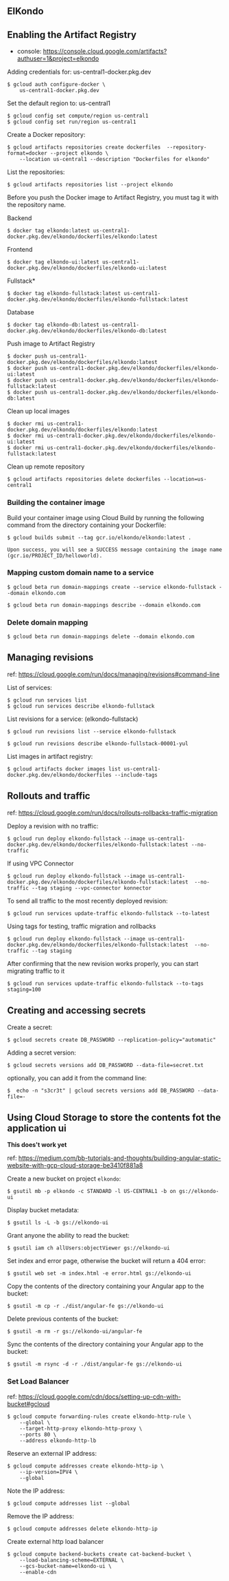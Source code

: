 ## ElKondo

## Enabling the Artifact Registry

* console: https://console.cloud.google.com/artifacts?authuser=1&project=elkondo

Adding credentials for: us-central1-docker.pkg.dev

    $ gcloud auth configure-docker \
        us-central1-docker.pkg.dev

Set the default region to: us-central1

    $ gcloud config set compute/region us-central1
    $ gcloud config set run/region us-central1

Create a Docker repository:

    $ gcloud artifacts repositories create dockerfiles  --repository-format=docker --project elkondo \
        --location us-central1 --description "Dockerfiles for elkondo"

List the repositories:

    $ gcloud artifacts repositories list --project elkondo

Before you push the Docker image to Artifact Registry, you must tag it with the repository name.

Backend

    $ docker tag elkondo:latest us-central1-docker.pkg.dev/elkondo/dockerfiles/elkondo:latest

Frontend

    $ docker tag elkondo-ui:latest us-central1-docker.pkg.dev/elkondo/dockerfiles/elkondo-ui:latest

Fullstack*
    
    $ docker tag elkondo-fullstack:latest us-central1-docker.pkg.dev/elkondo/dockerfiles/elkondo-fullstack:latest

Database

    $ docker tag elkondo-db:latest us-central1-docker.pkg.dev/elkondo/dockerfiles/elkondo-db:latest

Push image to Artifact Registry

    $ docker push us-central1-docker.pkg.dev/elkondo/dockerfiles/elkondo:latest
    $ docker push us-central1-docker.pkg.dev/elkondo/dockerfiles/elkondo-ui:latest
    $ docker push us-central1-docker.pkg.dev/elkondo/dockerfiles/elkondo-fullstack:latest
    $ docker push us-central1-docker.pkg.dev/elkondo/dockerfiles/elkondo-db:latest

Clean up local images

    $ docker rmi us-central1-docker.pkg.dev/elkondo/dockerfiles/elkondo:latest
    $ docker rmi us-central1-docker.pkg.dev/elkondo/dockerfiles/elkondo-ui:latest
    $ docker rmi us-central1-docker.pkg.dev/elkondo/dockerfiles/elkondo-fullstack:latest

Clean up remote repository

    $ gcloud artifacts repositories delete dockerfiles --location=us-central1

### Building the container image

Build your container image using Cloud Build by running the following command from the directory containing your Dockerfile:

    $ gcloud builds submit --tag gcr.io/elkondo/elkondo:latest .

    Upon success, you will see a SUCCESS message containing the image name
    (gcr.io/PROJECT_ID/helloworld).


### Mapping custom domain name to a service

    $ gcloud beta run domain-mappings create --service elkondo-fullstack --domain elkondo.com

    $ gcloud beta run domain-mappings describe --domain elkondo.com

### Delete domain mapping

    $ gcloud beta run domain-mappings delete --domain elkondo.com


## Managing revisions

ref: https://cloud.google.com/run/docs/managing/revisions#command-line

List of services:
    
    $ gcloud run services list
    $ gcloud run services describe elkondo-fullstack

List revisions for a service: (elkondo-fullstack)

    $ gcloud run revisions list --service elkondo-fullstack

    $ gcloud run revisions describe elkondo-fullstack-00001-yul

List images in artifact registry:

    $ gcloud artifacts docker images list us-central1-docker.pkg.dev/elkondo/dockerfiles --include-tags

## Rollouts and traffic

ref: https://cloud.google.com/run/docs/rollouts-rollbacks-traffic-migration

Deploy a revision with no traffic:

    $ gcloud run deploy elkondo-fullstack --image us-central1-docker.pkg.dev/elkondo/dockerfiles/elkondo-fullstack:latest --no-traffic

If using VPC Connector

    $ gcloud run deploy elkondo-fullstack --image us-central1-docker.pkg.dev/elkondo/dockerfiles/elkondo-fullstack:latest  --no-traffic --tag staging --vpc-connector konnector

To send all traffic to the most recently deployed revision:

    $ gcloud run services update-traffic elkondo-fullstack --to-latest

Using tags for testing, traffic migration and rollbacks

    $ gcloud run deploy elkondo-fullstack --image us-central1-docker.pkg.dev/elkondo/dockerfiles/elkondo-fullstack:latest  --no-traffic --tag staging

After confirming that the new revision works properly, you can start migrating traffic to it

    $ gcloud run services update-traffic elkondo-fullstack --to-tags staging=100


## Creating and accessing secrets

Create a secret:

    $ gcloud secrets create DB_PASSWORD --replication-policy="automatic"

Adding a secret version:

    $ gcloud secrets versions add DB_PASSWORD --data-file=secret.txt

optionally, you can add it from the command line:

    $  echo -n "s3cr3t" | gcloud secrets versions add DB_PASSWORD --data-file=-


## Using Cloud Storage to store the contents fot the application ui

**This does't work yet**

ref: https://medium.com/bb-tutorials-and-thoughts/building-angular-static-website-with-gcp-cloud-storage-be3410f881a8

Create a new bucket on project `elkondo`:

    $ gsutil mb -p elkondo -c STANDARD -l US-CENTRAL1 -b on gs://elkondo-ui

Display bucket metadata:

    $ gsutil ls -L -b gs://elkondo-ui

Grant anyone the ability to read the bucket:

    $ gsutil iam ch allUsers:objectViewer gs://elkondo-ui

Set index and error page, otherwise the bucket will return a 404 error:

    $ gsutil web set -m index.html -e error.html gs://elkondo-ui

Copy the contents of the directory containing your Angular app to the bucket:

    $ gsutil -m cp -r ./dist/angular-fe gs://elkondo-ui

Delete previous contents of the bucket:

    $ gsutil -m rm -r gs://elkondo-ui/angular-fe

Sync the contents of the directory containing your Angular app to the bucket:

    $ gsutil -m rsync -d -r ./dist/angular-fe gs://elkondo-ui

### Set Load Balancer

ref: https://cloud.google.com/cdn/docs/setting-up-cdn-with-bucket#gcloud

    $ gcloud compute forwarding-rules create elkondo-http-rule \
        --global \
        --target-http-proxy elkondo-http-proxy \
        --ports 80 \
        --address elkondo-http-lb

Reserve an external IP address:

    $ gcloud compute addresses create elkondo-http-ip \
        --ip-version=IPV4 \
        --global

Note the IP address:

    $ gcloud compute addresses list --global

Remove the IP address:

    $ gcloud compute addresses delete elkondo-http-ip

Create external http load balancer

    $ gcloud compute backend-buckets create cat-backend-bucket \
        --load-balancing-scheme=EXTERNAL \
        --gcs-bucket-name=elkondo-ui \
        --enable-cdn
        